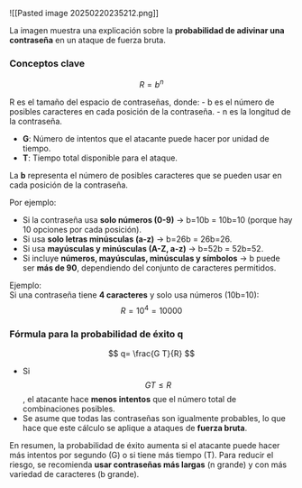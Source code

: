 ![[Pasted image 20250220235212.png]]


La imagen muestra una explicación sobre la **probabilidad de adivinar una contraseña** en un ataque de fuerza bruta.

### **Conceptos clave**

$$ R=b^n $$


R es el tamaño del espacio de contraseñas, donde:
    - b es el número de posibles caracteres en cada posición de la contraseña.
    - n es la longitud de la contraseña.
- **G**: Número de intentos que el atacante puede hacer por unidad de tiempo.
- **T**: Tiempo total disponible para el ataque.


La **b** representa el número de posibles caracteres que se pueden usar en cada posición de la contraseña.

Por ejemplo:

- Si la contraseña usa **solo números (0-9)** → b=10b = 10b=10 (porque hay 10 opciones por cada posición).
- Si usa **solo letras minúsculas (a-z)** → b=26b = 26b=26.
- Si usa **mayúsculas y minúsculas (A-Z, a-z)** → b=52b = 52b=52.
- Si incluye **números, mayúsculas, minúsculas y símbolos** → b puede ser **más de 90**, dependiendo del conjunto de caracteres permitidos.

Ejemplo:  
Si una contraseña tiene **4 caracteres** y solo usa números (10b=10):
$$
R=10^4 = 10000$$
### **Fórmula para la probabilidad de éxito q**

$$ q= \frac{G T}{R} $$


- Si $$GT \leq R$$, el atacante hace **menos intentos** que el número total de combinaciones posibles.
- Se asume que todas las contraseñas son igualmente probables, lo que hace que este cálculo se aplique a ataques de **fuerza bruta**.

En resumen, la probabilidad de éxito aumenta si el atacante puede hacer más intentos por segundo (G) o si tiene más tiempo (T). Para reducir el riesgo, se recomienda **usar contraseñas más largas** (n grande) y con más variedad de caracteres (b grande).